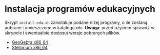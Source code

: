 # Instalacja programów edukacyjnych

Skrypt `install-edu.sh` zainstaluje podane niżej programy, o ile zostaną pobrane
i umieszczone w katalogu `edu`. **Uwaga**: przed użyciem sprawdź w skrypcie
i ewentualnie dostosuj wersje pobranych plików.

- [GeoGebra x86_64](https://download.geogebra.org/package/linux-port6)
- [Stellarium x86_64](https://github.com/Stellarium/stellarium/releases/download/v0.17.0/Stellarium-0.17.0.1-x86_64.AppImage)
